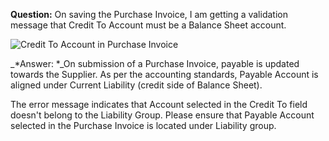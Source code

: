 **Question:** On saving the Purchase Invoice, I am getting a validation message that Credit To Account must be a Balance Sheet account.

![Credit To Account in Purchase Invoice](https://docs.erpnext.com/files/credit-to-ledger-in-purchase-invoice.png)

_\*Answer: \*_On submission of a Purchase Invoice, payable is updated towards the Supplier. As per the accounting standards, Payable Account is aligned under Current Liability (credit side of Balance Sheet).

The error message indicates that Account selected in the Credit To field doesn't belong to the Liability Group. Please ensure that Payable Account selected in the Purchase Invoice is located under Liability group.